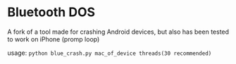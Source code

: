 # Bluetooth DOS

A fork of a tool made for crashing Android devices, but also has been tested to work on iPhone (promp loop)

usage: `python blue_crash.py mac_of_device threads(30 recommended)`
